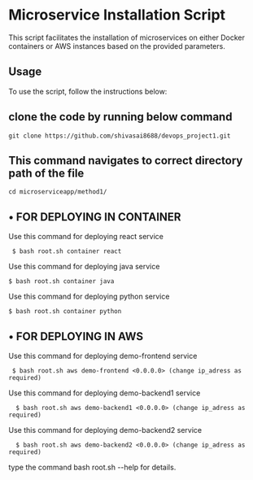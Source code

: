# Microservice Installation Script

This script facilitates the installation of microservices on either Docker containers or AWS instances based on the provided parameters.

## Usage
To use the script, follow the instructions below: <br>

## clone the code by running below command
```
git clone https://github.com/shivasai8688/devops_project1.git
```
## This command navigates to correct directory path of the file 
```
cd microserviceapp/method1/
```

## • FOR DEPLOYING IN CONTAINER <br>

Use this command for deploying react service
 ``` 
  $ bash root.sh container react
```

Use this command for deploying java service
 ``` 
$ bash root.sh container java
```

Use this command for deploying python service
 ``` 
$ bash root.sh container python
```

## • FOR DEPLOYING IN AWS <br>
 
Use this command for deploying demo-frontend service <br>
 ``` 
  $ bash root.sh aws demo-frontend <0.0.0.0> (change ip_adress as required)
```
Use this command for deploying demo-backend1 service    
```
  $ bash root.sh aws demo-backend1 <0.0.0.0> (change ip_adress as required)
```

Use this command for deploying demo-backend2 service    
```
  $ bash root.sh aws demo-backend2 <0.0.0.0> (change ip_adress as required)
```

type the command bash root.sh --help for details.
